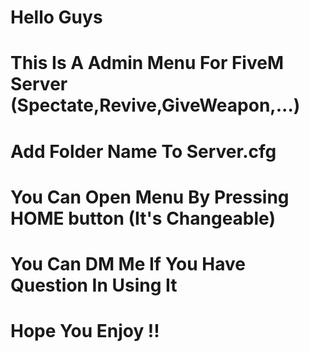 # Hello Guys 
# This Is A Admin Menu For FiveM Server (Spectate,Revive,GiveWeapon,...)
# Add Folder Name To Server.cfg
# You Can Open Menu By Pressing HOME button (It's Changeable)
# You Can DM Me If You Have Question In Using It 
# Hope You Enjoy !!
